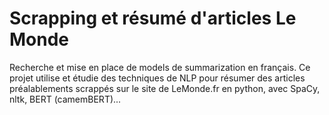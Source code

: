 # Scrapping et résumé d'articles Le Monde

Recherche et mise en place de models de summarization en français. Ce projet utilise et étudie des techniques de NLP pour résumer des articles préalablements scrappés sur le site de LeMonde.fr en python, avec SpaCy, nltk, BERT (camemBERT)...
